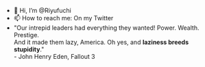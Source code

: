 - 👋 Hi, I’m @Riyufuchi
- 📫 How to reach me: On my Twitter
- "Our intrepid leaders had everything they wanted! Power. Wealth. Prestige. <br>And it made them lazy, America. Oh yes, and <b>laziness breeds stupidity</b>." <br> - John Henry Eden, Fallout 3

<!---
Riyufuchi/Riyufuchi is a ✨ special ✨ repository because its `README.md` (this file) appears on your GitHub profile.
You can click the Preview link to take a look at your changes.
--->
